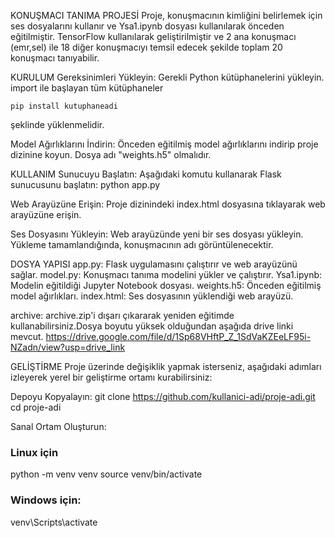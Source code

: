KONUŞMACI TANIMA PROJESİ
Proje, konuşmacının kimliğini belirlemek için ses dosyalarını kullanır ve Ysa1.ipynb dosyası kullanılarak önceden eğitilmiştir. TensorFlow kullanılarak geliştirilmiştir ve 2 ana konuşmacı (emr,sel) ile 18 diğer konuşmacıyı temsil edecek şekilde toplam 20 konuşmacı tanıyabilir.

KURULUM
Gereksinimleri Yükleyin: 
Gerekli Python kütüphanelerini yükleyin.
import ile başlayan tüm kütüphaneler

```pip install kutuphaneadi```

şeklinde yüklenmelidir.

Model Ağırlıklarını İndirin: Önceden eğitilmiş model ağırlıklarını indirip proje dizinine koyun. Dosya adı "weights.h5" olmalıdır.

KULLANIM
Sunucuyu Başlatın: Aşağıdaki komutu kullanarak Flask sunucusunu başlatın:
python app.py

Web Arayüzüne Erişin: Proje dizinindeki index.html dosyasına tıklayarak web arayüzüne erişin.

Ses Dosyasını Yükleyin: Web arayüzünde yeni bir ses dosyası yükleyin. Yükleme tamamlandığında, konuşmacının adı görüntülenecektir.

DOSYA YAPISI
app.py: Flask uygulamasını çalıştırır ve web arayüzünü sağlar.
model.py: Konuşmacı tanıma modelini yükler ve çalıştırır.
Ysa1.ipynb: Modelin eğitildiği Jupyter Notebook dosyası.
weights.h5: Önceden eğitilmiş model ağırlıkları.
index.html: Ses dosyasının yüklendiği web arayüzü.

archive: archive.zip'i dışarı çıkararak yeniden eğitimde kullanabilirsiniz.Dosya boyutu yüksek olduğundan aşağıda drive linki mevcut. 
https://drive.google.com/file/d/1Sp68VHftP_Z_1SdVaKZEeLF95i-NZadn/view?usp=drive_link

GELİŞTİRME
Proje üzerinde değişiklik yapmak isterseniz, aşağıdaki adımları izleyerek yerel bir geliştirme ortamı kurabilirsiniz:

Depoyu Kopyalayın:
git clone https://github.com/kullanici-adi/proje-adi.git
cd proje-adi

Sanal Ortam Oluşturun:

### Linux için
python -m venv venv
source venv/bin/activate  
### Windows için: 
venv\Scripts\activate

